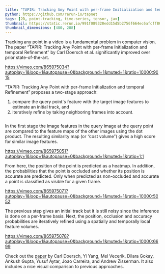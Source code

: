```yaml
---
title: "TAPIR: Tracking Any Point with per-frame Initialization and temporal Refinement"
python: https://github.com/rerun-io/tapnet
tags: [2D, point-tracking, time-series, tensor, jax]
thumbnail: https://static.rerun.io/991f089320edd15d5b2756f664ec6afcff802bc5_tapir_480w.png
thumbnail_dimensions: [480, 288]
---
```



Tracking any point in a video is a fundamental problem in computer vision. The paper “TAPIR: Tracking Any Point with per-frame Initialization and temporal Refinement” by Carl Doersch et al. significantly improved over prior state-of-the-art.

https://vimeo.com/865975034?autoplay=1&loop=1&autopause=0&background=1&muted=1&ratio=10000:9015

“TAPIR: Tracking Any Point with per-frame Initialization and temporal Refinement” proposes a two-stage approach:
1. compare the query point's feature with the target image features to estimate an initial track, and
2. iteratively refine by taking neighboring frames into account.

<picture>
  <source media="(max-width: 480px)" srcset="https://static.rerun.io/tapir_overview/9018c62ec8334458936542434b4730ade258b21e/480w.png">
  <source media="(max-width: 768px)" srcset="https://static.rerun.io/tapir_overview/9018c62ec8334458936542434b4730ade258b21e/768w.png">
  <img src="https://static.rerun.io/tapir_overview/9018c62ec8334458936542434b4730ade258b21e/full.png" alt="">
</picture>

In the first stage the image features in the query image at the query point are compared to the feature maps of the other images using the dot product. The resulting similarity map (or “cost volume”) gives a high score for similar image features.

https://vimeo.com/865975051?autoplay=1&loop=1&autopause=0&background=1&muted=1&ratio=1:1

From here, the position of the point is predicted as a heatmap. In addition, the probabilities that the point is occluded and whether its position is accurate are predicted. Only when predicted as non-occluded and accurate a point is classified as visible for a given frame.

https://vimeo.com/865975071?autoplay=1&loop=1&autopause=0&background=1&muted=1&ratio=10000:5052

The previous step gives an initial track but it is still noisy since the inference is done on a per-frame basis. Next, the position, occlusion and accuracy probabilities are iteratively refined using a spatially and temporally local feature volumes.

https://vimeo.com/865975078?autoplay=1&loop=1&autopause=0&background=1&muted=1&ratio=10000:6699

Check out the [paper](https://arxiv.org/abs/2306.08637) by Carl Doersch, Yi Yang, Mel Vecerik, Dilara Gokay, Ankush Gupta, Yusuf Aytar, Joao Carreira, and Andrew Zisserman. It also includes a nice visual comparison to previous approaches.
